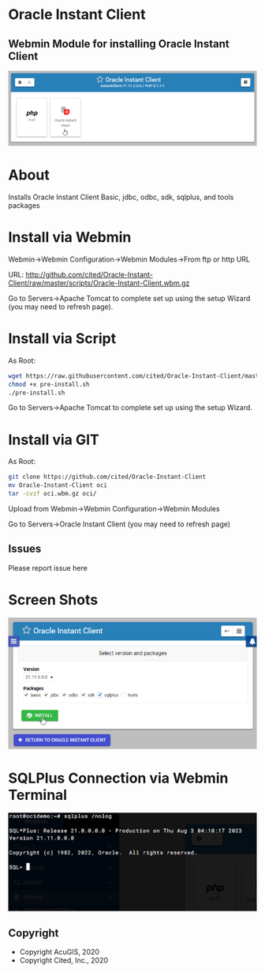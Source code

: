 # Oracle Instant Client

## Webmin Module for installing Oracle Instant Client

![Oracle Instant Client](docs/_static/oracle-instant-client.png)

# About

Installs Oracle Instant Client Basic, jdbc, odbc, sdk, sqlplus, and tools packages

# Install via Webmin

Webmin->Webmin Configuration->Webmin Modules->From ftp or http URL

URL: http://github.com/cited/Oracle-Instant-Client/raw/master/scripts/Oracle-Instant-Client.wbm.gz

Go to Servers->Apache Tomcat to complete set up using the setup Wizard (you may need to refresh page).

# Install via Script

As Root:

```bash
wget https://raw.githubusercontent.com/cited/Oracle-Instant-Client/master/scripts/pre-install.sh
chmod +x pre-install.sh
./pre-install.sh
```

Go to Servers->Apache Tomcat to complete set up using the setup Wizard.

# Install via GIT

As Root:

```bash
git clone https://github.com/cited/Oracle-Instant-Client
mv Oracle-Instant-Client oci
tar -cvzf oci.wbm.gz oci/
```

Upload from Webmin->Webmin Configuration->Webmin Modules

Go to Servers->Oracle Instant Client (you may need to refresh page)

## **Issues**
Please report issue here

# Screen Shots

![Oracle Instant Client](docs/_static/6.png)

# SQLPlus Connection via Webmin Terminal

![Oracle Instant Client](docs/_static/9.png)



Copyright
---------

* Copyright AcuGIS, 2020
* Copyright Cited, Inc., 2020


